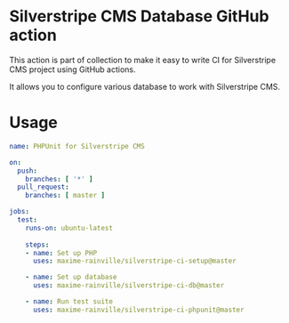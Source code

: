 # Silverstripe CMS Database GitHub action

This action is part of collection to make it easy to write CI for Silverstripe CMS project using GitHub actions.

It allows you to configure various database to work with Silverstripe CMS.

# Usage

```yml
name: PHPUnit for Silverstripe CMS

on:
  push:
    branches: [ '*' ]
  pull_request:
    branches: [ master ]

jobs:
  test:
    runs-on: ubuntu-latest
    
    steps:
    - name: Set up PHP
      uses: maxime-rainville/silverstripe-ci-setup@master

    - name: Set up database
      uses: maxime-rainville/silverstripe-ci-db@master

    - name: Run test suite
      uses: maxime-rainville/silverstripe-ci-phpunit@master
```